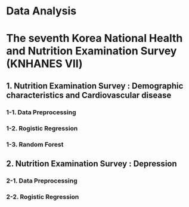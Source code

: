 # Data Analysis
# The seventh Korea National Health and Nutrition Examination Survey (KNHANES Ⅶ)
                    
## 1. Nutrition Examination Survey : Demographic characteristics and Cardiovascular disease
### 1-1. Data Preprocessing
### 1-2. Rogistic Regression
### 1-3. Random Forest
                
## 2. Nutrition Examination Survey : Depression
### 2-1. Data Preprocessing
### 2-2. Rogistic Regression
